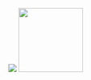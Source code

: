 ![](https://github.com/ketdoannguyen/AI_EmbeddingVietnameseNLP/blob/master/image/pipeline.png)
<img src="AI_EmbeddingVietnameseNLP/image/pipeline.png" width="128"/>